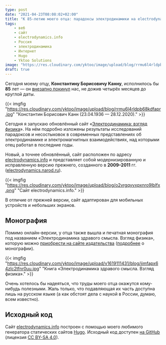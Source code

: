 ```yaml
---
type: post
date: "2021-04-23T08:08:02+02:00"
title: "К 85-летию моего отца: парадоксы электродинамики на electrodynamics.info"
tags:
    - веб
    - сайт
    - electrodynamics.info
    - Россия
    - электродинамика
    - Интернет
    - Hugo
    - Yktoo Solutions
image: "https://res.cloudinary.com/yktoo/image/upload/blog/rrmu6l4rldpb68kdfapr.jpg"
draft: true
---
```


Сегодня моему отцу, **Константину Борисовичу Канну**, исполнилось бы **85** лет — он [внезапно покинул](0764) нас, не дожив четырёх месяцев до круглой даты.

{{< imgfig "https://res.cloudinary.com/yktoo/image/upload/blog/rrmu6l4rldpb68kdfapr.jpg" "Константин Борисович Канн (23.04.1936 — 28.12.2020)." >}}

Сегодня я запускаю обновлённый сайт «[Электродинамика: взгляд физика](https://electrodynamics.info)». На нём подробно изложены результаты исследований парадоксов и несостыковок в современных представлениях об электродинамике и электромагнитных взаимодействиях, над которыми отец работал в последние годы.

<!--more-->

Новый, а точнее обновлённый, сайт расположен по адресу [electrodynamics.info](https://electrodynamics.info) и представляет собой модернизированную и исправленную версию прежнего, созданного в **2009–2011** гг. (<u>electrodynamics.narod.ru</u>).

{{< imgfig "https://res.cloudinary.com/yktoo/image/upload/blog/o2vrgqyvxpxnro9lblfx.png" "Сайт electrodynamics.info." >}}

В отличие от прежней версии, сайт адаптирован для мобильных устройств и небольших экранов.

## Монография

Помимо онлайн-версии, у отца также вышла и печатная монография под названием «Электродинамика здравого смысла. Взгляд физика», которую можно [приобрести на сайте издательства](https://www.lap-publishing.com/catalog/details/store/gb/book/978-3-659-19570-9/%D0%AD%D0%BB%D0%B5%D0%BA%D1%82%D1%80%D0%BE%D0%B4%D0%B8%D0%BD%D0%B0%D0%BC%D0%B8%D0%BA%D0%B0-%D0%B7%D0%B4%D1%80%D0%B0%D0%B2%D0%BE%D0%B3%D0%BE-%D1%81%D0%BC%D1%8B%D1%81%D0%BB%D0%B0) ([подробнее](https://electrodynamics.info/resources/) о монографии).

{{< imgfig "https://res.cloudinary.com/yktoo/image/upload/v1619111431/blog/iimfapx64zlc2tfnr0uu.jpg" "Книга «Электродинамика здравого смысла. Взгляд физика»." >}}

Очень хотелось бы надеяться, что труды моего отца окажутся кому-нибудь полезными. Жаль только, что подавляющая их часть доступна лишь на русском языке (а как обстоят дела с наукой в России, думаю, всем известно).

## Исходный код

Сайт [electrodynamics.info](https://electrodynamics.info) построен с помощью моего любимого генератора статических сайтов [Hugo](https://gohugo.io/). Исходный код доступен [на GitHub](https://github.com/yktoo/electrodynamics) (лицензия [CC BY-SA 4.0](https://creativecommons.org/licenses/by-sa/4.0/deed.ru)).
